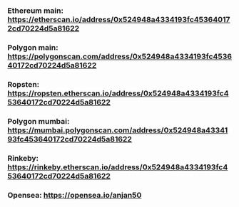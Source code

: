 
### Ethereum main: https://etherscan.io/address/0x524948a4334193fc453640172cd70224d5a81622
### Polygon main: https://polygonscan.com/address/0x524948a4334193fc453640172cd70224d5a81622
### Ropsten: https://ropsten.etherscan.io/address/0x524948a4334193fc453640172cd70224d5a81622
### Polygon mumbai: https://mumbai.polygonscan.com/address/0x524948a4334193fc453640172cd70224d5a81622
### Rinkeby: https://rinkeby.etherscan.io/address/0x524948a4334193fc453640172cd70224d5a81622

### Opensea: https://opensea.io/anjan50
